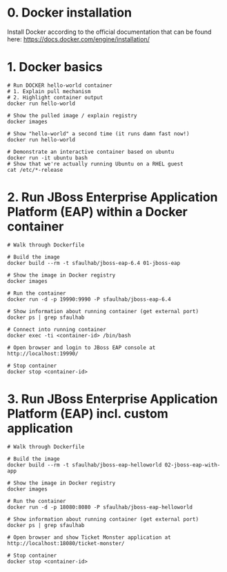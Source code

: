 # 0. Docker installation
Install Docker according to the official documentation that can be found here: https://docs.docker.com/engine/installation/

# 1. Docker basics
```
# Run DOCKER hello-world container
# 1. Explain pull mechanism
# 2. Highlight container output
docker run hello-world

# Show the pulled image / explain registry
docker images

# Show "hello-world" a second time (it runs damn fast now!)
docker run hello-world

# Demonstrate an interactive container based on ubuntu
docker run -it ubuntu bash
# Show that we're actually running Ubuntu on a RHEL guest
cat /etc/*-release
```

# 2. Run JBoss Enterprise Application Platform (EAP) within a Docker container

```
# Walk through Dockerfile

# Build the image
docker build --rm -t sfaulhab/jboss-eap-6.4 01-jboss-eap

# Show the image in Docker registry
docker images

# Run the container
docker run -d -p 19990:9990 -P sfaulhab/jboss-eap-6.4

# Show information about running container (get external port)
docker ps | grep sfaulhab

# Connect into running container
docker exec -ti <container-id> /bin/bash

# Open browser and login to JBoss EAP console at http://localhost:19990/

# Stop container
docker stop <container-id>

```


# 3. Run JBoss Enterprise Application Platform (EAP) incl. custom application

```
# Walk through Dockerfile

# Build the image
docker build --rm -t sfaulhab/jboss-eap-helloworld 02-jboss-eap-with-app

# Show the image in Docker registry
docker images

# Run the container
docker run -d -p 18080:8080 -P sfaulhab/jboss-eap-helloworld

# Show information about running container (get external port)
docker ps | grep sfaulhab

# Open browser and show Ticket Monster application at http://localhost:18080/ticket-monster/

# Stop container
docker stop <container-id>

```
